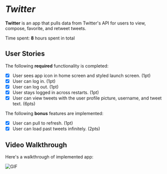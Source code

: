 # *Twitter*

**Twitter** is an app that pulls data from Twitter's API for users to view, compose, favorite, and retweet tweets.

Time spent: **8** hours spent in total

## User Stories

The following **required** functionality is completed:

- [x] User sees app icon in home screen and styled launch screen. (1pt)
- [x] User can log in. (1pt)
- [x] User can log out. (1pt)
- [x] User stays logged in across restarts. (1pt)
- [x] User can view tweets with the user profile picture, username, and tweet text. (6pts)

The following **bonus** features are implemented:

- [x] User can pull to refresh. (1pt)
- [x] User can load past tweets infinitely. (2pts)

## Video Walkthrough

Here's a walkthrough of implemented app:

![GIF](https://github.com/Dibba99/Twitter/blob/master/GIF/ezgif.com-gif-maker%20(6).gif)

